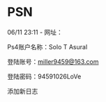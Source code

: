 # PSN

06/11 23:11 - 网址：

Ps4账户名称：Solo T Asural

登陆账号：[miller9459@163.com](mailto:miller9459@163.com "miller9459@163.com")

登陆密码：94591026LoVe

添加新日志
